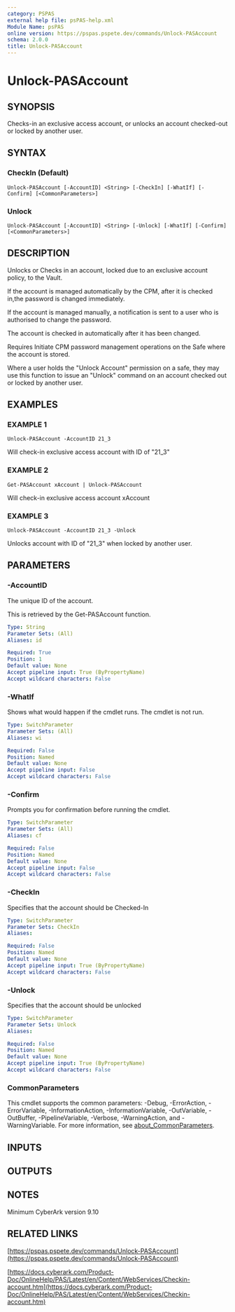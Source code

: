 ```yaml
---
category: PSPAS
external help file: psPAS-help.xml
Module Name: psPAS
online version: https://pspas.pspete.dev/commands/Unlock-PASAccount
schema: 2.0.0
title: Unlock-PASAccount
---
```


# Unlock-PASAccount

## SYNOPSIS
Checks-in an exclusive access account, or unlocks an account checked-out or locked by another user.

## SYNTAX

### CheckIn (Default)
```
Unlock-PASAccount [-AccountID] <String> [-CheckIn] [-WhatIf] [-Confirm] [<CommonParameters>]
```

### Unlock
```
Unlock-PASAccount [-AccountID] <String> [-Unlock] [-WhatIf] [-Confirm] [<CommonParameters>]
```

## DESCRIPTION
Unlocks or Checks in an account, locked due to an exclusive account policy, to the Vault.

If the account is managed automatically by the CPM, after it is checked in,the password is changed immediately.

If the account is managed manually, a notification is sent to a user who is authorised to change the password.

The account is checked in automatically after it has been changed.

Requires Initiate CPM password management operations on the Safe where the account is stored.

Where a user holds the "Unlock Account" permission on a safe, they may use this function to issue an "Unlock" command on an account checked out or locked by another user.

## EXAMPLES

### EXAMPLE 1
```
Unlock-PASAccount -AccountID 21_3
```

Will check-in exclusive access account with ID of "21_3"

### EXAMPLE 2
```
Get-PASAccount xAccount | Unlock-PASAccount
```

Will check-in exclusive access account xAccount

### EXAMPLE 3
```
Unlock-PASAccount -AccountID 21_3 -Unlock
```

Unlocks account with ID of "21_3" when locked by another user.

## PARAMETERS

### -AccountID
The unique ID of the account.

This is retrieved by the Get-PASAccount function.

```yaml
Type: String
Parameter Sets: (All)
Aliases: id

Required: True
Position: 1
Default value: None
Accept pipeline input: True (ByPropertyName)
Accept wildcard characters: False
```

### -WhatIf
Shows what would happen if the cmdlet runs.
The cmdlet is not run.

```yaml
Type: SwitchParameter
Parameter Sets: (All)
Aliases: wi

Required: False
Position: Named
Default value: None
Accept pipeline input: False
Accept wildcard characters: False
```

### -Confirm
Prompts you for confirmation before running the cmdlet.

```yaml
Type: SwitchParameter
Parameter Sets: (All)
Aliases: cf

Required: False
Position: Named
Default value: None
Accept pipeline input: False
Accept wildcard characters: False
```

### -CheckIn
Specifies that the account should be Checked-In

```yaml
Type: SwitchParameter
Parameter Sets: CheckIn
Aliases:

Required: False
Position: Named
Default value: None
Accept pipeline input: True (ByPropertyName)
Accept wildcard characters: False
```

### -Unlock
Specifies that the account should be unlocked

```yaml
Type: SwitchParameter
Parameter Sets: Unlock
Aliases:

Required: False
Position: Named
Default value: None
Accept pipeline input: True (ByPropertyName)
Accept wildcard characters: False
```

### CommonParameters
This cmdlet supports the common parameters: -Debug, -ErrorAction, -ErrorVariable, -InformationAction, -InformationVariable, -OutVariable, -OutBuffer, -PipelineVariable, -Verbose, -WarningAction, and -WarningVariable. For more information, see [about_CommonParameters](http://go.microsoft.com/fwlink/?LinkID=113216).

## INPUTS

## OUTPUTS

## NOTES
Minimum CyberArk version 9.10

## RELATED LINKS

[https://pspas.pspete.dev/commands/Unlock-PASAccount](https://pspas.pspete.dev/commands/Unlock-PASAccount)

[https://docs.cyberark.com/Product-Doc/OnlineHelp/PAS/Latest/en/Content/WebServices/Checkin-account.htm](https://docs.cyberark.com/Product-Doc/OnlineHelp/PAS/Latest/en/Content/WebServices/Checkin-account.htm)
